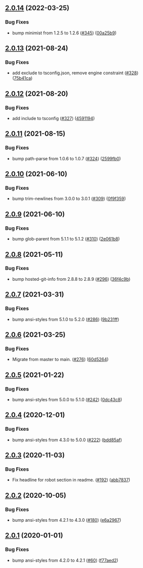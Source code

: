 ## [2.0.14](https://github.com/thenativeweb/isansi/compare/2.0.13...2.0.14) (2022-03-25)


### Bug Fixes

* bump minimist from 1.2.5 to 1.2.6 ([#345](https://github.com/thenativeweb/isansi/issues/345)) ([00a25b9](https://github.com/thenativeweb/isansi/commit/00a25b95a297214d459ed7b82ce0478469085c7b))

## [2.0.13](https://github.com/thenativeweb/isansi/compare/2.0.12...2.0.13) (2021-08-24)


### Bug Fixes

* add exclude to tsconfig.json, remove engine constraint ([#328](https://github.com/thenativeweb/isansi/issues/328)) ([75b41ca](https://github.com/thenativeweb/isansi/commit/75b41caad8f6d5f8d22cd7a80affc15a71cb802e))

## [2.0.12](https://github.com/thenativeweb/isansi/compare/2.0.11...2.0.12) (2021-08-20)


### Bug Fixes

* add include to tsconfig ([#327](https://github.com/thenativeweb/isansi/issues/327)) ([4591194](https://github.com/thenativeweb/isansi/commit/45911944be10bc9153494e50c28bbf15d9ea6d5c))

## [2.0.11](https://github.com/thenativeweb/isansi/compare/2.0.10...2.0.11) (2021-08-15)


### Bug Fixes

* bump path-parse from 1.0.6 to 1.0.7 ([#324](https://github.com/thenativeweb/isansi/issues/324)) ([2599fb0](https://github.com/thenativeweb/isansi/commit/2599fb0d22bba0ca072122d6277aae4dfb831dd1))

## [2.0.10](https://github.com/thenativeweb/isansi/compare/2.0.9...2.0.10) (2021-06-10)


### Bug Fixes

* bump trim-newlines from 3.0.0 to 3.0.1 ([#309](https://github.com/thenativeweb/isansi/issues/309)) ([0f9f359](https://github.com/thenativeweb/isansi/commit/0f9f35969b8148ee8c80a09b25ac336fd2b5f34d))

## [2.0.9](https://github.com/thenativeweb/isansi/compare/2.0.8...2.0.9) (2021-06-10)


### Bug Fixes

* bump glob-parent from 5.1.1 to 5.1.2 ([#310](https://github.com/thenativeweb/isansi/issues/310)) ([2e061b8](https://github.com/thenativeweb/isansi/commit/2e061b818f9a43ae17e8f547a9237d88aa76d9ea))

## [2.0.8](https://github.com/thenativeweb/isansi/compare/2.0.7...2.0.8) (2021-05-11)


### Bug Fixes

* bump hosted-git-info from 2.8.8 to 2.8.9 ([#296](https://github.com/thenativeweb/isansi/issues/296)) ([36f4c9b](https://github.com/thenativeweb/isansi/commit/36f4c9b7db739e336c779310b7b37547b3340dd2))

## [2.0.7](https://github.com/thenativeweb/isansi/compare/2.0.6...2.0.7) (2021-03-31)


### Bug Fixes

* bump ansi-styles from 5.1.0 to 5.2.0 ([#286](https://github.com/thenativeweb/isansi/issues/286)) ([9b231ff](https://github.com/thenativeweb/isansi/commit/9b231ff13951e3b831ab0a75ebb217b4b442fb85))

## [2.0.6](https://github.com/thenativeweb/isansi/compare/2.0.5...2.0.6) (2021-03-25)


### Bug Fixes

* Migrate from master to main. ([#276](https://github.com/thenativeweb/isansi/issues/276)) ([60d5264](https://github.com/thenativeweb/isansi/commit/60d52649d7a6bc990b4d8fc67a441c87daea1cf4))

## [2.0.5](https://github.com/thenativeweb/isansi/compare/2.0.4...2.0.5) (2021-01-22)


### Bug Fixes

* bump ansi-styles from 5.0.0 to 5.1.0 ([#242](https://github.com/thenativeweb/isansi/issues/242)) ([0dc43c8](https://github.com/thenativeweb/isansi/commit/0dc43c8b0411ecfaf2806949641715ddeb2fa748))

## [2.0.4](https://github.com/thenativeweb/isansi/compare/2.0.3...2.0.4) (2020-12-01)


### Bug Fixes

* bump ansi-styles from 4.3.0 to 5.0.0 ([#222](https://github.com/thenativeweb/isansi/issues/222)) ([bdd85af](https://github.com/thenativeweb/isansi/commit/bdd85afa98abd6c39bb9f5db3a233277007297a5))

## [2.0.3](https://github.com/thenativeweb/isansi/compare/2.0.2...2.0.3) (2020-11-03)


### Bug Fixes

* Fix headline for robot section in readme. ([#192](https://github.com/thenativeweb/isansi/issues/192)) ([abb7837](https://github.com/thenativeweb/isansi/commit/abb78372ecc82cf9bf172b9e74f57436f6e8d705))

## [2.0.2](https://github.com/thenativeweb/isansi/compare/2.0.1...2.0.2) (2020-10-05)


### Bug Fixes

* bump ansi-styles from 4.2.1 to 4.3.0 ([#180](https://github.com/thenativeweb/isansi/issues/180)) ([e6a2967](https://github.com/thenativeweb/isansi/commit/e6a2967b52b62c8d92f38157280c4e3f2c475f34))

## [2.0.1](https://github.com/thenativeweb/isansi/compare/2.0.0...2.0.1) (2020-01-01)


### Bug Fixes

* bump ansi-styles from 4.2.0 to 4.2.1 ([#60](https://github.com/thenativeweb/isansi/issues/60)) ([f77aed2](https://github.com/thenativeweb/isansi/commit/f77aed2df0a005ab97346d6dd3d66d56a56bae7b))
